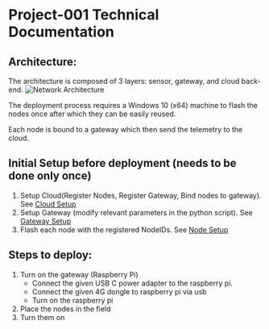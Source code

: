 # Project-001 Technical Documentation



## Architecture:

The architecture is composed of 3 layers: sensor, gateway, and cloud back-end.
![Network Architecture](../master/documentation/imgs/layers.png?raw=true)

The deployment process requires a Windows 10 (x64) machine to flash the nodes once after which they can be easily reused.

Each node is bound to a gateway which then send the telemetry to the cloud.

## Initial Setup before deployment (needs to be done only once)

1. Setup Cloud(Register Nodes, Register Gateway, Bind nodes to gateway). See [Cloud Setup](../master/documentation/cloud.md)
2. Setup Gateway (modify relevant parameters in the python script). See [Gateway Setup](../master/dfpl-project001-gateway/README.md)
3. Flash each node with the registered NodeIDs. See [Node Setup](../master/meshwdata/README.md)

## Steps to deploy:

1. Turn on the gateway (Raspberry Pi)
   * Connect the given USB C power adapter  to the raspberry pi.
   * Connect the given 4G dongle to raspberry pi via usb
   * Turn on the raspberry pi
2. Place the nodes in the field
3. Turn them on
